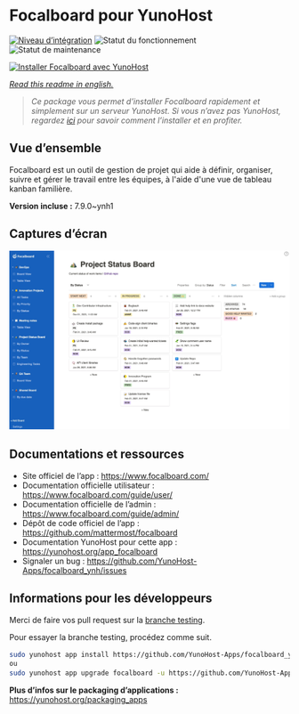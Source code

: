 <!--
N.B.: This README was automatically generated by https://github.com/YunoHost/apps/tree/master/tools/README-generator
It shall NOT be edited by hand.
-->

# Focalboard pour YunoHost

[![Niveau d’intégration](https://dash.yunohost.org/integration/focalboard.svg)](https://dash.yunohost.org/appci/app/focalboard) ![Statut du fonctionnement](https://ci-apps.yunohost.org/ci/badges/focalboard.status.svg) ![Statut de maintenance](https://ci-apps.yunohost.org/ci/badges/focalboard.maintain.svg)

[![Installer Focalboard avec YunoHost](https://install-app.yunohost.org/install-with-yunohost.svg)](https://install-app.yunohost.org/?app=focalboard)

*[Read this readme in english.](./README.md)*

> *Ce package vous permet d’installer Focalboard rapidement et simplement sur un serveur YunoHost.
Si vous n’avez pas YunoHost, regardez [ici](https://yunohost.org/#/install) pour savoir comment l’installer et en profiter.*

## Vue d’ensemble

Focalboard est un outil de gestion de projet qui aide à définir, organiser, suivre et gérer le travail entre les équipes, à l'aide d'une vue de tableau kanban familière.


**Version incluse :** 7.9.0~ynh1

## Captures d’écran

![Capture d’écran de Focalboard](./doc/screenshots/screenshot.jpg)

## Documentations et ressources

* Site officiel de l’app : <https://www.focalboard.com/>
* Documentation officielle utilisateur : <https://www.focalboard.com/guide/user/>
* Documentation officielle de l’admin : <https://www.focalboard.com/guide/admin/>
* Dépôt de code officiel de l’app : <https://github.com/mattermost/focalboard>
* Documentation YunoHost pour cette app : <https://yunohost.org/app_focalboard>
* Signaler un bug : <https://github.com/YunoHost-Apps/focalboard_ynh/issues>

## Informations pour les développeurs

Merci de faire vos pull request sur la [branche testing](https://github.com/YunoHost-Apps/focalboard_ynh/tree/testing).

Pour essayer la branche testing, procédez comme suit.

``` bash
sudo yunohost app install https://github.com/YunoHost-Apps/focalboard_ynh/tree/testing --debug
ou
sudo yunohost app upgrade focalboard -u https://github.com/YunoHost-Apps/focalboard_ynh/tree/testing --debug
```

**Plus d’infos sur le packaging d’applications :** <https://yunohost.org/packaging_apps>
